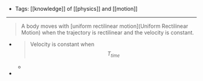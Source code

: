 - Tags: [[knowledge]] of [[physics]] and [[motion]]
- ---
  > A body moves with [uniform rectilinear motion](Uniform Rectilinear Motion) when the trajectory is rectilinear and the velocity is constant.
- > Velocity is constant when $$T_{time} $$
	-
-